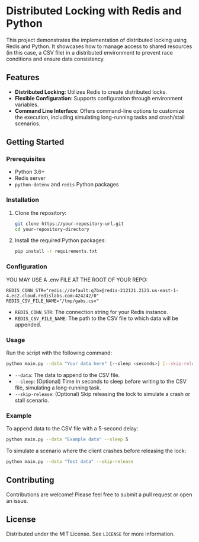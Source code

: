 # Distributed Locking with Redis and Python

This project demonstrates the implementation of distributed locking using Redis and Python. It showcases how to manage access to shared resources (in this case, a CSV file) in a distributed environment to prevent race conditions and ensure data consistency.

## Features

- **Distributed Locking**: Utilizes Redis to create distributed locks.
- **Flexible Configuration**: Supports configuration through environment variables.
- **Command Line Interface**: Offers command-line options to customize the execution, including simulating long-running tasks and crash/stall scenarios.

## Getting Started

### Prerequisites

- Python 3.6+
- Redis server
- `python-dotenv` and `redis` Python packages

### Installation

1. Clone the repository:

   ```bash
   git clone https://your-repository-url.git
   cd your-repository-directory
   ```

2. Install the required Python packages:

   ```bash
   pip install -r requirements.txt
   ```

### Configuration

YOU MAY USE A .env FILE AT THE ROOT OF YOUR REPO:

```
REDIS_CONN_STR="redis://default:q7bx@redis-212121.2121.us-east-1-4.ec2.cloud.redislabs.com:424242/0"
REDIS_CSV_FILE_NAME="/tmp/gabs.csv"
```

- `REDIS_CONN_STR`: The connection string for your Redis instance.
- `REDIS_CSV_FILE_NAME`: The path to the CSV file to which data will be appended.

### Usage

Run the script with the following command:

```bash
python main.py --data "Your data here" [--sleep <seconds>] [--skip-release]
```

- `--data`: The data to append to the CSV file.
- `--sleep`: (Optional) Time in seconds to sleep before writing to the CSV file, simulating a long-running task.
- `--skip-release`: (Optional) Skip releasing the lock to simulate a crash or stall scenario.

### Example

To append data to the CSV file with a 5-second delay:

```bash
python main.py --data "Example data" --sleep 5
```

To simulate a scenario where the client crashes before releasing the lock:

```bash
python main.py --data "Test data" --skip-release
```

## Contributing

Contributions are welcome! Please feel free to submit a pull request or open an issue.

## License

Distributed under the MIT License. See `LICENSE` for more information.
